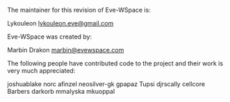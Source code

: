 The maintainer for this revision of Eve-WSpace is:

Lykouleon <lykouleon.eve@gmail.com>

Eve-WSpace was created by:

Marbin Drakon <marbin@evewspace.com>

The following people have contributed code to the project and their work is very much appreciated:

joshuablake
norc
afinzel
neosilver-gk
gpapaz
Tupsi
djrscally
cellcore
Barbers
darkorb
mmalyska
mkuoppal
